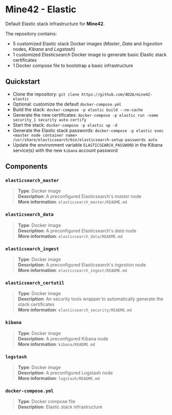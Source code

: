 # Mine42 - Elastic

Default Elastic stack infrastructure for **Mine42**.

The repository contains:

* 5 customized Elastic stack Docker images (*Master*, *Data* and *Ingestion* nodes, *Kibana* and *Logstash*)
* 1 customized *Elasticsearch* Docker image to generate basic Elastic stack certificates
* 1 Docker compose file to bootstrap a basic infrastructure

## Quickstart

* Clone the repository: `git clone https://github.com/4D2A/mine42-elastic`
* Optional: customize the default `docker-compose.yml`
* Build the stack: `docker-compose -p elastic build --no-cache`
* Generate the new certificates: `docker-compose -p elastic run -name security_1 security auto-certify`
* Start the stack: `docker-compose -p elastic up -d`
* Generate the Elastic stack passwords: `docker-compose -p elastic exec <master node container name> /usr/share/elasticsearch/bin/elasticsearch-setup-passwords auto`
* Update the environment variable `ELASTICSEARCH_PASSWORD` in the Kibana service(s) with the new `kibana` account password

## Components

### `elasticsearch_master`

> **Type**: Docker image  
> **Description**: A preconfigured Elasticsearch's *master* node  
> **More information**: `elasticsearch_master/README.md`

### `elasticsearch_data`

> **Type**: Docker image  
> **Description**: A preconfigured Elasticsearch's *data* node  
> **More information**: `elasticsearch_data/README.md`

### `elasticsearch_ingest`

> **Type**: Docker image  
> **Description**: A preconfigured Elasticsearch's *ingestion* node  
> **More information**: `elasticsearch_ingest/README.md`

### `elasticsearch_certutil`

> **Type**: Docker image  
> **Description**: An security tools wrapper to automatically generate the stack certificates  
> **More information**: `elasticsearch_security/README.md`

### `kibana`

> **Type**: Docker image  
> **Description**: A preconfigured Kibana node  
> **More information**: `kibana/README.md`

### `logstash`

> **Type**: Docker image  
> **Description**: A preconfigured Logstash node  
> **More information**: `logstash/README.md`

### `docker-compose.yml`

> **Type**: Docker compose file  
> **Description**: Elastic stack infrastructure  
